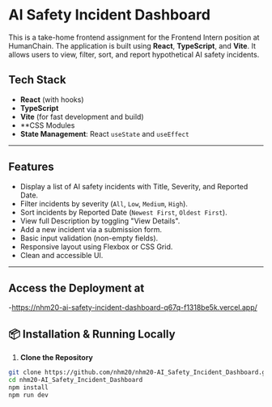 # AI Safety Incident Dashboard

This is a take-home frontend assignment for the Frontend Intern position at HumanChain. The application is built using **React**, **TypeScript**, and **Vite**. It allows users to view, filter, sort, and report hypothetical AI safety incidents.

## Tech Stack

- **React** (with hooks)
- **TypeScript**
- **Vite** (for fast development and build)
- **CSS Modules
- **State Management**: React `useState` and `useEffect`

---

## Features

- Display a list of AI safety incidents with Title, Severity, and Reported Date.
- Filter incidents by severity (`All`, `Low`, `Medium`, `High`).
- Sort incidents by Reported Date (`Newest First`, `Oldest First`).
- View full Description by toggling "View Details".
- Add a new incident via a submission form.
- Basic input validation (non-empty fields).
- Responsive layout using Flexbox or CSS Grid.
- Clean and accessible UI.

---
## Access the Deployment at 
-https://nhm20-ai-safety-incident-dashboard-q67q-f1318be5k.vercel.app/

## 📦 Installation & Running Locally

1. **Clone the Repository**

```bash
git clone https://github.com/nhm20/nhm20-AI_Safety_Incident_Dashboard.git
cd nhm20-AI_Safety_Incident_Dashboard
npm install
npm run dev
